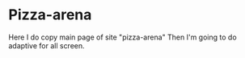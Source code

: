 # Pizza-arena
Here I do copy main page of site "pizza-arena" 
Then I'm going to do adaptive for all screen.
